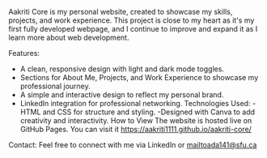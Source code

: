 Aakriti Core is my personal website, created to showcase my skills, projects, and work experience. This project is close to my heart as it's my first fully developed webpage, and I continue to improve and expand it as I learn more about web development.

Features:
- A clean, responsive design with light and dark mode toggles.
- Sections for About Me, Projects, and Work Experience to showcase my professional journey.
- A simple and interactive design to reflect my personal brand.
- LinkedIn integration for professional networking.
Technologies Used:
-HTML and CSS for structure and styling.
-Designed with Canva to add creativity and interactivity.
How to View
The website is hosted live on GitHub Pages. You can visit it https://aakriti1111.github.io/aakriti-core/

Contact:
Feel free to connect with me via LinkedIn or mailtoada141@sfu.ca
